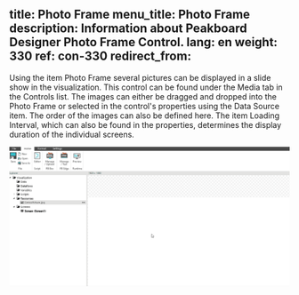title: Photo Frame
menu_title: Photo Frame
description: Information about Peakboard Designer Photo Frame Control.
lang: en
weight: 330
ref: con-330
redirect_from:
---

Using the item Photo Frame several pictures can be displayed in a slide show in the visualization. 
This control can be found under the Media tab in the Controls list. 
The images can either be dragged and dropped into the Photo Frame or selected in the control's properties using the Data Source item.
The order of the images can also be defined here. 
The item Loading Interval, which can also be found in the properties, determines the display duration of the individual screens.

![image_1](/assets/images/Controls/Picture/controls-picture01.gif)